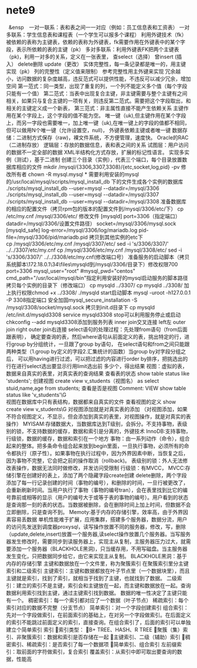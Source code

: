 # nete9
&ensp;&ensp&ensp;&ensp;一对一联系：表和表之间一一对应（例如：员工信息表和工资表）
一对多联系：学生信息表和课程表（一个学生可以报多个课程）     利用外键技术（fk）
被依赖的表称为主键表，依赖的表称为外键表，fk需要作用在外键表中的某个字段，表示所依赖的表的主键（pk）
多对多联系：利用外键表FK把两个主键表（pk)，利用一对多的关系，定义在一张表里，
查select（选择）       曾insert (插入）          delete删除                update（更改）
实体完整性，每一条记录都是唯一的，用主键实现（pk）
列的完整性（定义值来限制）
参考完整性用主外键来实现
冗余越小，访问数据的复杂度越高，违反范式可以提供性能，不违反可以减少冗余，增加空间
第一范式：同一类型，出现了重复的列，一个列不能定义多个值（每个字段只能有一个值）
第二范式：当表中出现复合主键，非主键需要与整个主键有之间相关，如果只与复合主键的一项有关，则违反第二范式。需要把这个字段取出，和相关的主键定义成一个新表，
第三范式：非主属性直接不能产生依赖关系
主键作用在某个字段上，这个字段的值不能为空。
唯一键（uk),但主键作用在某个字段上，而另一字段也需要唯一，加上唯一键（uk),在唯一键上的字段的值都不相同，
但可以做用N个唯一键（允许设置空，null)，
外键表依赖主键或者唯一键
数据存储：二进制方式保存（raw)，裸文件系统，不方便管理，速度快。
Oracle的RAC（二进制存放）
逻辑层：存放的数据信息，表和表之间的关系
试图层：用户访问的数据不一定全部的数据
XML半结构化方式存放，扩展的标记性语言。
实现多实例（测试），基于二进制
创建三个目录（实例），代表三个端口，每个目录放置数据库相应的文件
mkdir /mysql/{3306,3307,3308}/{etc,socket,log,pid} -pv
修改所有者
chown -R mysql.mysql *
需要利用安装的mysql的/usr/local/mysql/scripts/mysql_install_db 下的文件生成各个实例的数据库
./scripts/mysql_install_db --user=mysql --datadir=/mysql/3306
./scripts/mysql_install_db --user=mysql --datadir=/mysql/3307
./scripts/mysql_install_db --user=mysql --datadir=/mysql/3308
准备数据库的相应的配置文件（拷贝rpm包的版本的配置文件到/mysql/3306/etc/下）
cp   /etc/my.cnf  /mysql/3306/etc/
修改文件
[mysqld]
port=3306（指定端口）
datadir=/mysql/3306/设置文件路径）
socket=/mysql/3306/mysql.sock
[mysqld_safe]
log-error=/mysql/3306/log/mariadb.log
pid-file=/mysql/3306/pid/mariadb.pid 
拷贝到其他实例的etc下  
cp /mysql/3306/etc/my.cnf  /mysql/3307/etc/
sed -i 's/3306/3307/'  ../../3307/etc/my.cnf
cp /mysql/3306/etc/my.cnf  /mysql/3308/etc/
sed -i 's/3306/3307/'  ../../3308/etc/my.cnf(修改端口号）
准备服务的启动脚本（拷贝系统脚本\\172.18.0.1\34\files\mysqld到/mysql/3306/目录下）修改权限700
port=3306
mysql_user="root"
#mysql_pwd="centos"                                                         
cmd_path="/usr/local/mysql/bin"指定利用安装好的mysql启动服务的脚本路径
拷贝每个实例的目录下（修改端口）
cp  mysqld  ../3307/
cp  mysqld  ../3308/
加上执行权限chmod +x  ../3308/
./mysqld start启动脚本
mysql -uroot -h127.0.0.1 -P 3308指定端口
安全加固mysql_secure_installation  -S /mysql/3308/socket/mysql.sock
拷贝到init.d目录下
cp mysqld /etc/init.d/mysqld3308
service mysqld3308 stop可以利用服务停止或启动
chkconfig --add  mysqld3308添加到服务列表
 inner join交叉连接
  left左   outer  join
  right  outer join右连接
  select语句的处理过程：先处理from语句（from后面跟表明），
  确定要查询的表，然后where语句从前面定义的表，挑出特定的行，进行group  by分组统计，一旦跟了group by语句，
  在select语句和from之间只能跟两种类型（1.group  by定义的字段2.汇集统计的函数）当group  by对字段分组之后，
  可以用having进行过滤，可以把过滤的内容进行order  by排序，把挑选出的行在进行select选出要显示行用limit选出前
  多少个，得出结果
  视图：虚拟的表，数据来自真实的表里，对真实表的查询结果
查看表的状态
show table status like 'students';
创建视图
create view v_students（视图名） as select stuid,name,age from students;
查看是否是视图         Comment: VIEW
 show table status like 'v_students'\G                 
视图在数据库中只有表结构，数据都来自真实的文件
查看视图的定义
show create view v_students\G
对视图添加就是对真实表的添加
（对视图添加，如果不符合视图定义，不显示，但会添加到真实的表里，对视图操作，就是对真实的表操作）
MYISAM:存储数据大，当数据库达到T级别，会拆分。不支持事物，表级别的锁，不支持数据的缓存，数据和索引是分离的，外键技术
InnoDB:支持事物，行级锁，数据的缓存，数据和索引在一个地方
事物：由一系列动作（命令），组合起来的整体。把多条命令组合起来放到begin里面，一旦执行事物，必须所有的命令都执行（原子性）。如果事物在执行过程中，因为外界因素中断，当恢复之后，因为事物不完整，它会把之前的操作取消（rollback)。
表级别的锁：外人无法修改表操作，数据无法同时做修改，并发访问受限制
行级锁：有MVCC，
MVCC:存储引擎在创建好的表上，添加了两个隐藏字段create创建  delete删除，两个字段添加了每一行记录创建的时间（事物的编号），和删除的时间，一旦行被更改了，会重新刷新时间。当用户执行了事物（事物的编号tran），会在表里找到比它的编号靠前或相等的显示（用户的编号大于或等于表的事物的编号）。用户看到的状态是查询那一刻的表的状态。当数据被删除，会在删除时间上加上时间，但数据不会立即删除，只是查询不到。
Memoty:基于内存的存储引擎，效率高，由于外界因素容易丢数据
单机性能难于扩展，应用集群，搭建多个服务器，数据分流，用户的访问先发送到调度器proxysql，读写操作放置不同的服务器，修改，写，删除（update,delete,insert)放置一个服务器,读select操作放置几个服务器。当写服务器发生修改时，需要同步到读服务器上，实现主从复制，主服务器压力过大，就需要添加一个服务器（BLACKHOLE黑洞)，只当缓存用，不用写磁盘。当主服务器发生变化，只把数据同步给它，由它来实现主从复制。
BLACKHOLE黑洞：基于内存的存储引擎
主键和数据放在一个文件里，称为聚簇索引
在聚簇索引里分主键索引和二级索引
主键索引：主键和数据都放在叶子节点里（一个数据块里），而且 主键就是索引，找到了索引，就相当于找到了主键，也就找到了数据。
二级索引：建立的索引不是主键，索引会和主键放在一起，而主键和数据放在一起。查询数据利用索引找到主键，通过主键索引找到数据。
数据的唯一性决定了主键只能有一个。
稠密索引：每一个索引都对应了一个数据（叶子节点）
稀疏索引：每个索引对应的数据不完整（分支节点）
简单索引：对一个字段创建索引
组合索引：先对一个字段做索引，在前面索引的基础上，在对另一个字段做索引。在后面定义的索引不能跳过前面定义的索引，直接查询。在组合索引了，后面的索引可以单独建立个简单索引
索引
索引类型：
B+ TREE、HASH、R TREE
聚簇（集）索引、非聚簇索引：数据和索引是否存储在一起
主键索引、二级（辅助）索引
稠密索引、稀疏索引：是否索引了每一个数据项
简单索引、组合索引
左前缀索引：取前面的字符做索引，复合索引
覆盖索引：从索引中即可取出要查询的数据，性能高
